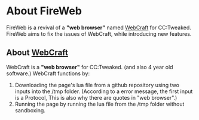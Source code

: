
# About FireWeb
FireWeb is a revival of a **"web browser"** named [WebCraft](https://github.com/CCTech-ComputerCraft/WebCraft) for CC:Tweaked.
FireWeb aims to fix the issues of WebCraft, while introducing new features.

## About [WebCraft](https://github.com/CCTech-ComputerCraft/WebCraft)
WebCraft is a **"web browser"** for CC:Tweaked. (and also 4 year old software.)
WebCraft functions by:
1. Downloading the page's lua file from a github repository using two inputs into the /tmp folder. (According to a error message, the first input is a Protocol, This is also why there are quotes in "web browser".)
1. Running the page by running the lua file from the /tmp folder without sandboxing.
